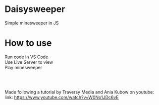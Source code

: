 # Daisysweeper
Simple minesweeper in JS


# How to use
Run code in VS Code
<br>
Use Live Server to view
<br>
Play minesweeper

<br>
<br>

Made following a tutorial by Traversy Media and Ania Kubow on youtube:
<br>
link: https://www.youtube.com/watch?v=W0No1JDc6vE
